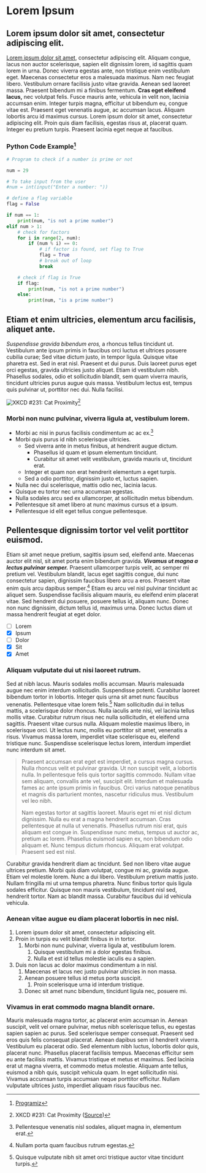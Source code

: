 # Lorem Ipsum

## Lorem ipsum dolor sit amet, consectetur adipiscing elit.

[Lorem ipsum dolor sit amet](https://www.youtube.com/watch?v=dQw4w9WgXcQ), consectetur adipiscing elit. Aliquam congue, lacus non auctor
scelerisque, sapien elit dignissim lorem, id sagittis quam lorem in urna. Donec viverra egestas ante, non tristique enim vestibulum eget. 
Maecenas consectetur eros a malesuada maximus. Nam nec feugiat libero. Vestibulum ornare facilisis justo vitae gravida. Aenean sed laoreet 
massa. Praesent bibendum mi a finibus fermentum. **Cras eget eleifend lacus,** nec volutpat felis. Fusce mauris ante, vehicula in velit 
non, lacinia accumsan enim. Integer turpis magna, efficitur ut bibendum eu, congue vitae est. Praesent eget venenatis augue, ac accumsan 
lacus. Aliquam lobortis arcu id maximus cursus. Lorem ipsum dolor sit amet, consectetur adipiscing elit. Proin quis diam facilisis, egestas 
risus at, placerat quam. Integer eu pretium turpis. Praesent lacinia eget neque at faucibus.

### Python Code Example[^5]

```python
# Program to check if a number is prime or not

num = 29

# To take input from the user
#num = int(input("Enter a number: "))

# define a flag variable
flag = False

if num == 1:
    print(num, "is not a prime number")
elif num > 1:
    # check for factors
    for i in range(2, num):
        if (num % i) == 0:
            # if factor is found, set flag to True
            flag = True
            # break out of loop
            break

    # check if flag is True
    if flag:
        print(num, "is not a prime number")
    else:
        print(num, "is a prime number")
```


## Etiam et enim ultricies, elementum arcu facilisis, aliquet ante.

*Suspendisse gravida bibendum eros,* a rhoncus tellus tincidunt ut. Vestibulum ante ipsum primis in faucibus orci luctus et ultrices 
posuere cubilia curae; Sed vitae dictum justo, in tempor ligula. Quisque vitae pharetra est. Sed in erat nisl. Praesent et dui purus. 
Duis laoreet purus eget orci egestas, gravida ultricies justo aliquet. Etiam id vestibulum nibh. Phasellus sodales, odio et sollicitudin 
blandit, sem quam viverra mauris, tincidunt ultricies purus augue quis massa. Vestibulum lectus est, tempus quis pulvinar ut, porttitor 
nec dui. Nulla facilisi.

![XKCD #231: Cat Proximity](https://imgs.xkcd.com/comics/cat_proximity.png)[^1]


### Morbi non nunc pulvinar, viverra ligula at, vestibulum lorem.

* Morbi ac nisi in purus facilisis condimentum ac ac ex.[^2]
* Morbi quis purus id nibh scelerisque ultricies.
  * Sed viverra ante in metus finibus, at hendrerit augue dictum.
    * Phasellus id quam et ipsum elementum tincidunt.
    * Curabitur sit amet velit vestibulum, gravida mauris ut, tincidunt erat.
  * Integer et quam non erat hendrerit elementum a eget turpis.
  * Sed a odio porttitor, dignissim justo et, luctus sapien.
* Nulla nec dui scelerisque, mattis odio nec, lacinia lacus.
* Quisque eu tortor nec urna accumsan egestas.
* Nulla sodales arcu sed ex ullamcorper, at sollicitudin metus bibendum.
* Pellentesque sit amet libero at nunc maximus cursus et a ipsum.
* Pellentesque id elit eget tellus congue pellentesque.

## Pellentesque dignissim tortor vel velit porttitor euismod.

Etiam sit amet neque pretium, sagittis ipsum sed, eleifend ante. Maecenas auctor elit nisl, sit amet porta enim bibendum gravida. 
***Vivamus ut magna a lectus pulvinar semper.*** Praesent ullamcorper turpis velit, ac semper mi pretium vel. Vestibulum blandit, lacus 
eget sagittis congue, dui nunc consectetur sapien, dignissim faucibus libero arcu a eros. Praesent vitae enim quis arcu dapibus semper.[^3] 
Etiam eu arcu vel nisl pulvinar tincidunt ac aliquet sem. Suspendisse facilisis aliquam mauris, eu eleifend enim placerat vitae. Sed 
hendrerit dui posuere, posuere tellus id, aliquam nunc. Donec non nunc dignissim, dictum tellus id, maximus urna. Donec luctus diam ut 
massa hendrerit feugiat at eget dolor.

- [ ] Lorem 
- [x] Ipsum 
- [ ] Dolor 
- [x] Sit 
- [x] Amet

### Aliquam vulputate dui ut nisi laoreet rutrum.

Sed at nibh lacus. Mauris sodales mollis accumsan. Mauris malesuada augue nec enim interdum sollicitudin. Suspendisse potenti. Curabitur laoreet bibendum tortor in lobortis. Integer quis urna sit amet nunc faucibus venenatis. Pellentesque vitae lorem felis.[^4] Nam sollicitudin dui in tellus mattis, a scelerisque dolor rhoncus. Nulla iaculis ante nisi, vel lacinia tellus mollis vitae. Curabitur rutrum risus nec nulla sollicitudin, et eleifend urna sagittis. Praesent vitae cursus nulla. Aliquam molestie maximus libero, in scelerisque orci. Ut lectus nunc, mollis eu porttitor sit amet, venenatis a risus. Vivamus massa lorem, imperdiet vitae scelerisque eu, eleifend tristique nunc. Suspendisse scelerisque lectus lorem, interdum imperdiet nunc interdum sit amet. 

> Praesent accumsan erat eget est imperdiet, a cursus magna cursus. Nulla rhoncus velit et pulvinar gravida. Ut non suscipit velit, a 
lobortis nulla. In pellentesque felis quis tortor sagittis commodo. Nullam vitae sem aliquam, convallis ante vel, suscipit elit. Interdum 
et malesuada fames ac ante ipsum primis in faucibus. Orci varius natoque penatibus et magnis dis parturient montes, nascetur ridiculus 
mus. Vestibulum vel leo nibh.
>
> Nam egestas tortor at sagittis laoreet. Mauris eget mi et nisl dictum dignissim. Nulla eu erat a magna hendrerit accumsan. Cras pellentesque at nulla ut venenatis. Phasellus rutrum nisi erat, quis aliquam est congue in. Suspendisse nunc metus, tempus ut auctor ac, pretium ac lorem. Phasellus euismod sapien ex, non bibendum odio aliquam et. Nunc tempus dictum rhoncus. Aliquam erat volutpat. Praesent sed est nisl.

Curabitur gravida hendrerit diam ac tincidunt. Sed non libero vitae augue ultrices pretium. Morbi quis diam volutpat, congue mi ac, gravida augue. Etiam vel molestie lorem. Nunc a dui libero. Vestibulum pretium mattis justo. Nullam fringilla mi ut urna tempus pharetra. Nunc finibus tortor quis ligula sodales efficitur. Quisque non mauris vestibulum, tincidunt nisl sed, hendrerit tortor. Nam ac blandit massa. Curabitur faucibus dui id vehicula vehicula. 

### Aenean vitae augue eu diam placerat lobortis in nec nisl.

1. Lorem ipsum dolor sit amet, consectetur adipiscing elit.
2. Proin in turpis eu velit blandit finibus in in tortor.
    1. Morbi non nunc pulvinar, viverra ligula at, vestibulum lorem.
        1. Quisque vestibulum mi a dolor egestas finibus.
        2. Nulla et est id tellus molestie iaculis eu a sapien.
3. Duis non lacus ac dolor maximus condimentum a in nisl.
    1. Maecenas et lacus nec justo pulvinar ultricies in non massa.
    2. Aenean posuere tellus id metus porta suscipit.
        1. Proin scelerisque urna id interdum tristique.
    3. Donec sit amet nunc bibendum, tincidunt ligula nec, posuere mi.

### Vivamus in erat commodo magna blandit ornare.
Mauris malesuada magna tortor, ac placerat enim accumsan in. Aenean suscipit, velit vel ornare pulvinar, metus nibh scelerisque tellus, 
eu egestas sapien sapien ac purus. Sed scelerisque semper consequat. Praesent sed eros quis felis consequat placerat. Aenean dapibus sem 
id hendrerit viverra. Vestibulum eu placerat odio. Sed elementum nibh luctus, lobortis dolor quis, placerat nunc. Phasellus placerat 
facilisis tempus. Maecenas efficitur sem eu ante facilisis mattis. Vivamus tristique et metus et maximus. Sed lacinia erat ut magna viverra, 
et commodo metus molestie. Aliquam ante tellus, euismod a nibh quis, suscipit vehicula quam. In eget sollicitudin nisi. Vivamus accumsan 
turpis accumsan neque porttitor efficitur. Nullam vulputate ultrices justo, imperdiet aliquam risus faucibus nec. 

[^1]: XKCD #231: Cat Proximity ([Source](https://xkcd.com/231/))
[^2]: Pellentesque venenatis nisl sodales, aliquet magna in, elementum erat.
[^3]: Nullam porta quam faucibus rutrum egestas.
[^4]: Quisque vulputate nibh sit amet orci tristique auctor vitae tincidunt turpis.
[^5]: [Programiz](https://www.programiz.com/python-programming/examples/prime-number)
